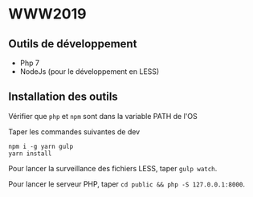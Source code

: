 # WWW2019

## Outils de développement

- Php 7
- NodeJs (pour le développement en LESS)

## Installation des outils
Vérifier que `php` et `npm` sont dans la variable PATH de l'OS

Taper les commandes suivantes de dev
```
npm i -g yarn gulp
yarn install
```

Pour lancer la surveillance des fichiers LESS, taper `gulp watch`.

Pour lancer le serveur PHP, taper `cd public && php -S 127.0.0.1:8000`.
